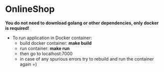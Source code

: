 # OnlineShop
**You do not need to download golang or other dependencies, only docker is required!**
- To run application in Docker container:
    - build docker container: **make build**
    - run container: **make run**
    - then go to localhost:7000
    - in case of any spurious errors try to rebuild and run the container again =)
